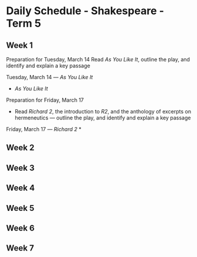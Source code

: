 # Daily Schedule - Shakespeare - Term 5 

## Week 1

Preparation for Tuesday, March 14
Read *As You Like It*, outline the play, and identify and explain a key passage

Tuesday, March 14 &mdash; *As You Like It* 
* *As You Like It*

Preparation for Friday, March 17
* Read *Richard 2*, the introduction to *R2*, and the anthology of excerpts on hermeneutics &mdash; outline the play, and identify and explain a key passage 

Friday, March 17 &mdash; *Richard 2* 
* 

## Week 2

## Week 3

## Week 4

## Week 5

## Week 6

## Week 7 
